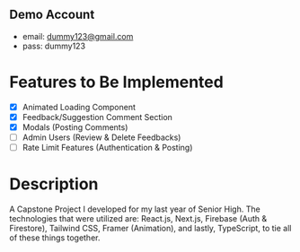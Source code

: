 Demo Account
-------------

* email: dummy123@gmail.com
* pass: dummy123

# Features to Be Implemented
- [x] Animated Loading Component
- [x] Feedback/Suggestion Comment Section
- [x] Modals (Posting Comments)
- [ ] Admin Users (Review & Delete Feedbacks)
- [ ] Rate Limit Features (Authentication & Posting)

# Description
A Capstone Project I developed for my last year of Senior High. The technologies that were utilized are: React.js, Next.js, Firebase (Auth & Firestore), Tailwind CSS, Framer (Animation), and lastly, TypeScript, to tie all of these things together.
